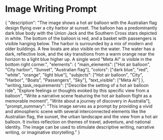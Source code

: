# Image Writing Prompt

{
  "description": "The image shows a hot air balloon with the Australian flag design flying over a city harbor at sunset. The balloon has a predominantly dark blue body with the Union Jack and the Southern Cross stars depicted in white. The bottom of the balloon is red, and a basket with passengers is visible hanging below. The harbor is surrounded by a mix of modern and older buildings. A few boats are also visible on the water. The water has a dark, reflective look, and the sky transitions from a warm orange near the horizon to a light blue higher up. A single word \"Meta AI\" is visible in the bottom right corner.",
  "elements": {
    "main_elements": ["Hot air balloon", "City harbor", "Sunset", "Australian flag"],
    "colors": ["dark blue", "red", "white", "orange", "light blue"],
    "subjects": ["Hot air balloon", "City", "Harbor", "Boats", "Passengers", "Sky"],
	 "text_visible": ["Meta AI"]
  },
  "writing_task_requirements": ["Describe the setting of a hot air balloon ride", "Explore feelings or thoughts evoked by this specific view from a balloon", "Write a narrative scene featuring the hot air balloon flight as a memorable moment", "Write about a journey of discovery in Australia"],
  "prompt_summary": "This image serves as a prompt by providing a vivid and atmospheric scene with several interconnected elements like the Australian flag, the sunset, the urban landscape and the view from a hot air balloon. It invites reflection on themes of travel, adventure, and national identity. The image can be used to stimulate descriptive writing, narrative writing, or imaginative storytelling."
}